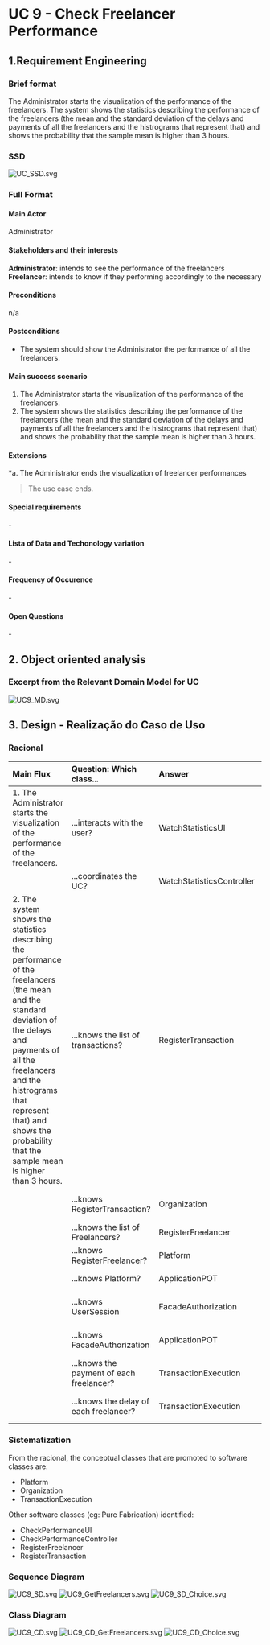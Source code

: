 # UC 9 - Check Freelancer Performance

## 1.Requirement Engineering

### Brief format
The Administrator starts the visualization of the performance of the freelancers. The system shows the statistics describing the performance of the freelancers (the mean and the standard deviation of the delays and payments of all the freelancers and the histrograms that represent that) and shows the probability that the sample mean is higher than 3 hours.


### SSD
![UC_SSD.svg](UC9_SSD.svg)


### Full Format

#### Main Actor

Administrator

#### Stakeholders and their interests
**Administrator**: intends to see the performance of the freelancers
**Freelancer**: intends to know if they performing accordingly to the necessary

#### Preconditions

n/a

#### Postconditions
* The system should show the Administrator the performance of all the freelancers.

#### Main success scenario 

1. The Administrator starts the visualization of the performance of the freelancers.
2. The system shows the statistics describing the performance of the freelancers (the mean and the standard deviation of the delays and payments of all the freelancers and the histrograms that represent that) and shows the probability that the sample mean is higher than 3 hours.

#### Extensions

*a. The Administrator ends the visualization of freelancer performances
> The use case ends.


#### Special requirements
\-

#### Lista of Data and Techonology variation
\-

#### Frequency of Occurence

\-

#### Open Questions

\-

## 2. Object oriented analysis

### Excerpt from the Relevant Domain Model for UC

![UC9_MD.svg](UC9_MD.svg)


## 3. Design - Realização do Caso de Uso

### Racional

| Main Flux | Question: Which class... | Answer  | Justification  |
|:--------------  |:---------------------- |:----------|:---------------------------- |
|1. The Administrator starts the visualization of the performance of the freelancers. |...interacts with the user? | WatchStatisticsUI | Pure Fabrication|
|             |...coordinates the UC? | WatchStatisticsController | Controller |
|2. The system shows the statistics describing the performance of the freelancers (the mean and the standard deviation of the delays and payments of all the freelancers and the histrograms that represent that) and shows the probability that the sample mean is higher than 3 hours. |...knows the list of transactions? | RegisterTransaction | HC+LC |
| |...knows RegisterTransaction? | Organization | IE: Organization knows RegisterTransaction |
| |...knows the list of Freelancers? | RegisterFreelancer | HC+LC |
| |...knows RegisterFreelancer? | Platform | Platform knows all the freelancers |
| |...knows Platform? | ApplicationPOT | ApplicationPOT knows the platform |
| |...knows UserSession | FacadeAuthorization | FacadeAuthorization knows the UserSession |
| |...knows FacadeAuthorization | ApplicationPOT | ApplicationPOT knows the FacadeAuthorization |
| |...knows the payment of each freelancer? | TransactionExecution | IE: In the MD, TransactionExecution originates a payment |
| |...knows the delay of each freelancer? | TransactionExecution | IE: TransactionExecution knows its own data | 




### Sistematization ##

From the racional, the conceptual classes that are promoted to software classes are:

* Platform
* Organization
* TransactionExecution

Other software classes (eg: Pure Fabrication) identified:

 * CheckPerformanceUI
 * CheckPerformanceController
 * RegisterFreelancer
 * RegisterTransaction
 

### Sequence Diagram

![UC9_SD.svg](UC9_SD.svg)
![UC9_GetFreelancers.svg](UC9_GetFreelancers.svg)
![UC9_SD_Choice.svg](UC9_SD_Choice.svg)



### Class Diagram

![UC9_CD.svg](UC_CD.svg)
![UC9_CD_GetFreelancers.svg](UC9_CD_GetFreelancers.svg)
![UC9_CD_Choice.svg](UC9_CD_Choice.svg)

